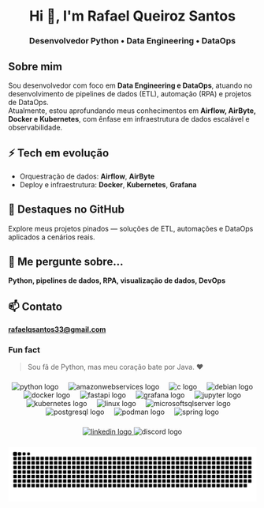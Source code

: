 <h1 align="center">Hi 👋, I'm Rafael Queiroz Santos</h1>

###

<h3 align="center">Desenvolvedor Python • Data Engineering • DataOps</h3>

###

## Sobre mim
Sou desenvolvedor com foco em **Data Engineering e DataOps**, atuando no desenvolvimento de pipelines de dados (ETL), automação (RPA) e projetos de DataOps.  
Atualmente, estou aprofundando meus conhecimentos em **Airflow, AirByte, Docker e Kubernetes**, com ênfase em infraestrutura de dados escalável e observabilidade.

## ⚡ Tech em evolução
- Orquestração de dados: **Airflow**, **AirByte**  
- Deploy e infraestrutura: **Docker**, **Kubernetes**, **Grafana**

## 🚀 Destaques no GitHub
Explore meus projetos pinados — soluções de ETL, automações e DataOps aplicados a cenários reais.

## 💬 Me pergunte sobre...
**Python, pipelines de dados, RPA, visualização de dados, DevOps**

## 📫 Contato
**rafaelqsantos33@gmail.com**

### Fun fact
> Sou fã de Python, mas meu coração bate por Java. ❤️

###

<div align="center">
  <img src="https://skillicons.dev/icons?i=py" height="60" alt="python logo"  />
  <img width="12" />
  <img src="https://skillicons.dev/icons?i=aws" height="60" alt="amazonwebservices logo"  />
  <img width="12" />
  <img src="https://cdn.jsdelivr.net/gh/devicons/devicon/icons/c/c-original.svg" height="60" alt="c logo"  />
  <img width="12" />
  <img src="https://cdn.jsdelivr.net/gh/devicons/devicon/icons/debian/debian-original.svg" height="60" alt="debian logo"  />
  <img width="12" />
  <img src="https://cdn.jsdelivr.net/gh/devicons/devicon/icons/docker/docker-original.svg" height="60" alt="docker logo"  />
  <img width="12" />
  <img src="https://cdn.jsdelivr.net/gh/devicons/devicon/icons/fastapi/fastapi-original.svg" height="60" alt="fastapi logo"  />
  <img width="12" />
  <img src="https://cdn.jsdelivr.net/gh/devicons/devicon/icons/grafana/grafana-original.svg" height="60" alt="grafana logo"  />
  <img width="12" />
  <img src="https://cdn.jsdelivr.net/gh/devicons/devicon/icons/jupyter/jupyter-original.svg" height="60" alt="jupyter logo"  />
  <img width="12" />
  <img src="https://cdn.jsdelivr.net/gh/devicons/devicon/icons/kubernetes/kubernetes-plain.svg" height="60" alt="kubernetes logo"  />
  <img width="12" />
  <img src="https://cdn.jsdelivr.net/gh/devicons/devicon/icons/linux/linux-original.svg" height="60" alt="linux logo"  />
  <img width="12" />
  <img src="https://cdn.jsdelivr.net/gh/devicons/devicon/icons/microsoftsqlserver/microsoftsqlserver-plain.svg" height="60" alt="microsoftsqlserver logo"  />
  <img width="12" />
  <img src="https://cdn.jsdelivr.net/gh/devicons/devicon/icons/postgresql/postgresql-original.svg" height="60" alt="postgresql logo"  />
  <img width="12" />
  <img src="https://cdn.jsdelivr.net/gh/devicons/devicon/icons/podman/podman-original.svg" height="60" alt="podman logo"  />
  <img width="12" />
  <img src="https://cdn.jsdelivr.net/gh/devicons/devicon/icons/spring/spring-original.svg" height="60" alt="spring logo"  />
</div>

###

<div align="center">
  <a href="https://www.linkedin.com/in/rafael-queiroz-santos" target="_blank">
    <img src="https://img.shields.io/static/v1?message=LinkedIn&logo=linkedin&label=&color=0077B5&logoColor=white&style=for-the-badge" height="25" alt="linkedin logo" />
  </a>
  <img src="https://img.shields.io/static/v1?message=Discord&logo=discord&label=&color=7289DA&logoColor=white&style=for-the-badge" height="25" alt="discord logo" />
</div>

###

<img src="https://raw.githubusercontent.com/RafaelQSantos-RQS/RafaelQSantos-RQS/output/snake.svg" alt="Snake animation" />

